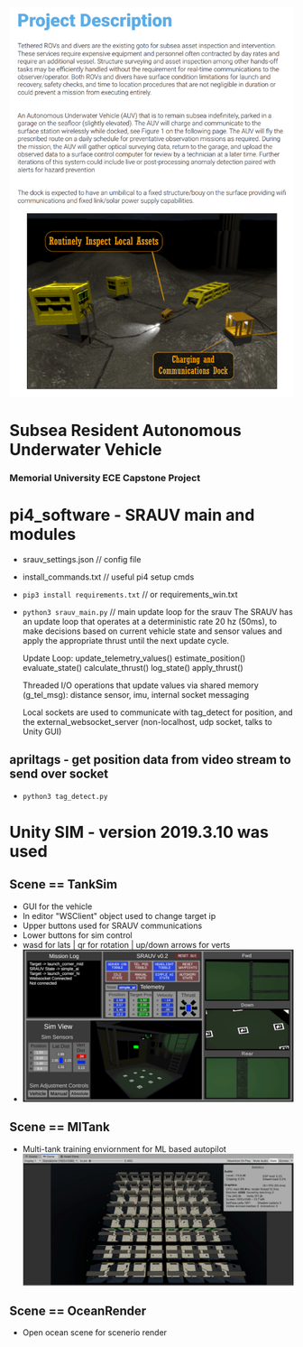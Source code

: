 
![Alt text](Media/ProjectDescription.PNG?raw=true "Project description")

# Subsea Resident Autonomous Underwater Vehicle
### Memorial University ECE Capstone Project

  
# pi4_software - SRAUV main and modules
- srauv_settings.json // config file
- install_commands.txt // useful pi4 setup cmds
- `pip3 install requirements.txt` // or requirements_win.txt

- `python3 srauv_main.py` // main update loop for the srauv
  The SRAUV has an update loop that operates at a
    deterministic rate 20 hz (50ms), to make decisions
    based on current vehicle state and sensor values and apply the
    appropriate thrust until the next update cycle.

  Update Loop:
    update_telemetry_values()
    estimate_position()
    evaluate_state()
    calculate_thrust()
    log_state()
    apply_thrust()
      
  Threaded I/O operations that update values via shared memory (g_tel_msg):
    distance sensor, imu, internal socket messaging
    
  Local sockets are used to communicate with tag_detect for position, and
  the external_websocket_server (non-localhost, udp socket, talks to Unity GUI)
  
## apriltags - get position data from video stream to send over socket
- `python3 tag_detect.py`

# Unity SIM - version 2019.3.10 was used 
## Scene == TankSim
- GUI for the vehicle
- In editor "WSClient" object used to change target ip
- Upper buttons used for SRAUV communications
- Lower buttons for sim control
- wasd for lats | qr for rotation | up/down arrows for verts
- ![Alt text](Media/gui.png?raw=true "GUI")

## Scene == MlTank
- Multi-tank training enviornment for ML based autopilot
![Alt text](Media/ml_tank.png?raw=true "Machine learning tanks")

## Scene == OceanRender
- Open ocean scene for scenerio render
